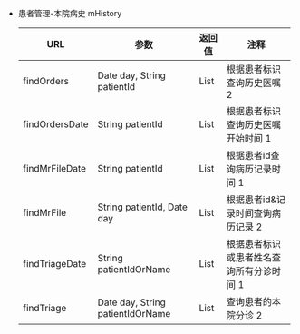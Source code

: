 
- 患者管理-本院病史 mHistory

  | URL            | 参数                               | 返回值                  | 注释                    |
  | -------------- | -------------------------------- | -------------------- | --------------------- |
  | findOrders     | Date day, String patientId       | List<Orders>         | 根据患者标识查询历史医嘱 2        |
  | findOrdersDate | String patientId                 | List<String>         | 根据患者标识查询历史医嘱开始时间 1    |
  | findMrFileDate | String patientId                 | List<String>         | 根据患者id查询病历记录时间 1      |
  | findMrFile     | String patientId, Date day       | List<MrFileIndex>    | 根据患者id&记录时间查询病历记录   2  |
  | findTriageDate | String patientIdOrName           | List<String>         | 根据患者标识或患者姓名查询所有分诊时间 1 |
  | findTriage     | Date day, String patientIdOrName | List<MhPatientVisit> | 查询患者的本院分诊 2           |